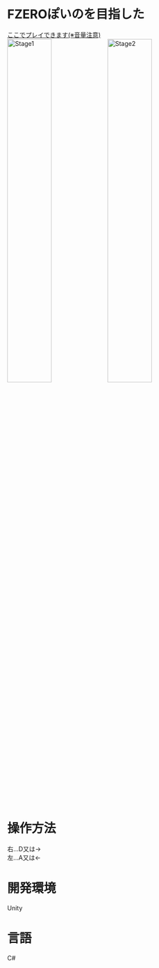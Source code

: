 # FZEROぽいのを目指した
[ここでプレイできます(※音量注意)](http://marchhost.ddns.net/FZERO)  
<img src="https://drive.google.com/uc?export=view&id=1BiJFDPDwzmVXSE7COYkM_hS2G17TooiW" alt="Stage1" title="attach:cat" width="45%">
<img src="https://drive.google.com/uc?export=view&id=1gH6Nhz9YNPY0yUMHLF6j1XWE2V65oiAl" alt="Stage2" title="attach:cat" width="45%">
# 操作方法
右...D又は→  
左...A又は←
# 開発環境
Unity
# 言語
C#
